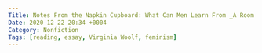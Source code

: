 ```yaml
---
Title: Notes From the Napkin Cupboard: What Can Men Learn From _A Room of One's Own_?
Date: 2020-12-22 20:34 +0004
Category: Nonfiction
Tags: [reading, essay, Virginia Woolf, feminism]
---
```

